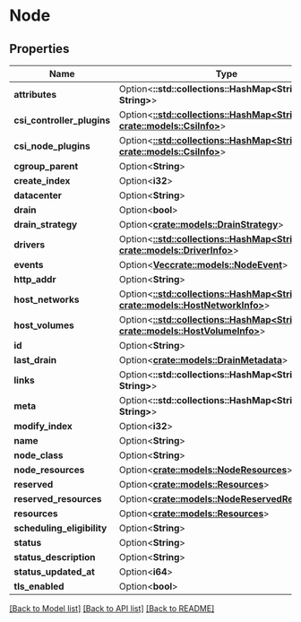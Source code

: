 # Node

## Properties

Name | Type | Description | Notes
------------ | ------------- | ------------- | -------------
**attributes** | Option<**::std::collections::HashMap<String, String>**> |  | [optional]
**csi_controller_plugins** | Option<[**::std::collections::HashMap<String, crate::models::CsiInfo>**](CSIInfo.md)> |  | [optional]
**csi_node_plugins** | Option<[**::std::collections::HashMap<String, crate::models::CsiInfo>**](CSIInfo.md)> |  | [optional]
**cgroup_parent** | Option<**String**> |  | [optional]
**create_index** | Option<**i32**> |  | [optional]
**datacenter** | Option<**String**> |  | [optional]
**drain** | Option<**bool**> |  | [optional]
**drain_strategy** | Option<[**crate::models::DrainStrategy**](DrainStrategy.md)> |  | [optional]
**drivers** | Option<[**::std::collections::HashMap<String, crate::models::DriverInfo>**](DriverInfo.md)> |  | [optional]
**events** | Option<[**Vec<crate::models::NodeEvent>**](NodeEvent.md)> |  | [optional]
**http_addr** | Option<**String**> |  | [optional]
**host_networks** | Option<[**::std::collections::HashMap<String, crate::models::HostNetworkInfo>**](HostNetworkInfo.md)> |  | [optional]
**host_volumes** | Option<[**::std::collections::HashMap<String, crate::models::HostVolumeInfo>**](HostVolumeInfo.md)> |  | [optional]
**id** | Option<**String**> |  | [optional]
**last_drain** | Option<[**crate::models::DrainMetadata**](DrainMetadata.md)> |  | [optional]
**links** | Option<**::std::collections::HashMap<String, String>**> |  | [optional]
**meta** | Option<**::std::collections::HashMap<String, String>**> |  | [optional]
**modify_index** | Option<**i32**> |  | [optional]
**name** | Option<**String**> |  | [optional]
**node_class** | Option<**String**> |  | [optional]
**node_resources** | Option<[**crate::models::NodeResources**](NodeResources.md)> |  | [optional]
**reserved** | Option<[**crate::models::Resources**](Resources.md)> |  | [optional]
**reserved_resources** | Option<[**crate::models::NodeReservedResources**](NodeReservedResources.md)> |  | [optional]
**resources** | Option<[**crate::models::Resources**](Resources.md)> |  | [optional]
**scheduling_eligibility** | Option<**String**> |  | [optional]
**status** | Option<**String**> |  | [optional]
**status_description** | Option<**String**> |  | [optional]
**status_updated_at** | Option<**i64**> |  | [optional]
**tls_enabled** | Option<**bool**> |  | [optional]

[[Back to Model list]](../README.md#documentation-for-models) [[Back to API list]](../README.md#documentation-for-api-endpoints) [[Back to README]](../README.md)



